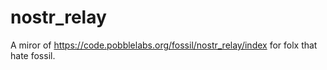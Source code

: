 # nostr_relay
A miror of https://code.pobblelabs.org/fossil/nostr_relay/index for folx that hate fossil.

